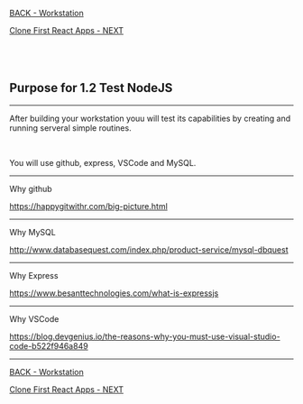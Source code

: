 
<!-- ------------------------------------------------------------------------- -->

<div class="page-back">

[BACK - Workstation](/Setup/purposes/pfr0101_Setup-Developer-Workstation.md)
</div><div class="page-next">

[Clone First React Apps - NEXT](/Setup/purposes/pfr0102_Clone-Clone-First-React-Apps.md)
</div><div style="margin-top:35px">&nbsp;</div>
 
<!-- ------------------------------------------------------------------------- -->

## Purpose for 1.2 Test NodeJS 

----

After building your workstation youu will test its capabilities by creating and running serveral simple routines.

<br/>

You will use github, express, VSCode and MySQL.

----

Why github

https://happygitwithr.com/big-picture.html

----
Why MySQL

http://www.databasequest.com/index.php/product-service/mysql-dbquest

----
Why Express

https://www.besanttechnologies.com/what-is-expressjs

----
Why VSCode

https://blog.devgenius.io/the-reasons-why-you-must-use-visual-studio-code-b522f946a849



----
<!-- ------------------------------------------------------------------------- -->

<div class="page-back">

[BACK - Workstation](/Setup/purposes/pfr0101_Setup-Developer-Workstation.md)
</div><div class="page-next">

[Clone First React Apps - NEXT](/Setup/purposes/pfr0102_Clone-Clone-First-React-Apps.md)
</div>

<!-- ------------------------------------------------------------------------- -->

